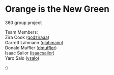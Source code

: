 # Orange is the New Green
360 group project

Team Members:  
Zira Cook ([godziraaa](https://github.com/godziraaa))  
Garrett Lahmann ([glahmann](https://github.com/glahmann))  
Donald Muffler ([dmuffler](https://github.com/dmuffler))  
Isaac Sailor ([isaacsailor](https://github.com/isaacsailor))  
Yaro Salo ([ysalo](https://github.com/ysalo))

:)
  
